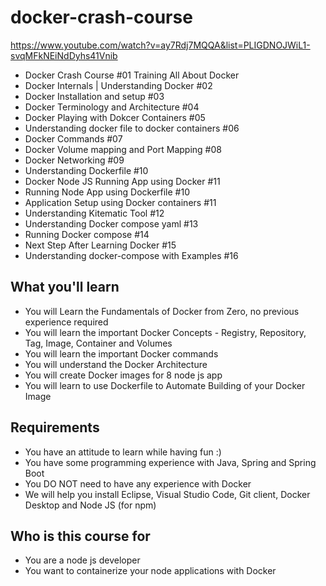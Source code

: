 # docker-crash-course

https://www.youtube.com/watch?v=ay7Rdj7MQQA&list=PLIGDNOJWiL1-svqMFkNEiNdDyhs41Vnib 


- Docker Crash Course #01 Training All About Docker
- Docker Internals | Understanding Docker #02
- Docker Installation and setup #03
- Docker Terminology and Architecture #04
- Docker Playing with Dokcer Containers #05
- Understanding docker file to docker containers #06
- Docker Commands #07
- Docker Volume mapping and Port Mapping #08
- Docker Networking #09
- Understanding Dockerfile #10
- Docker Node JS Running App using Docker #11
- Running Node App using Dockerfile #10
- Application Setup using Docker containers #11
- Understanding Kitematic Tool #12
- Understanding Docker compose yaml #13
- Running Docker compose #14
- Next Step After Learning Docker #15
- Understanding docker-compose with Examples #16


## What you'll learn
- You will Learn the Fundamentals of Docker from Zero, no previous experience required
- You will learn the important Docker Concepts - Registry, Repository, Tag, Image,  Container and Volumes
- You will learn the important Docker commands  
- You will understand the Docker Architecture
- You will create Docker images for 8 node js app
- You will learn to use Dockerfile to Automate Building of your Docker Image

## Requirements
- You have an attitude to learn while having fun :)
- You have some programming experience with Java, Spring and Spring Boot
- You DO NOT need to have any experience with Docker
- We will help you install Eclipse, Visual Studio Code, Git client, Docker Desktop and Node JS (for npm)

## Who is this course for
- You are a node js developer
- You want to containerize your node applications with Docker


